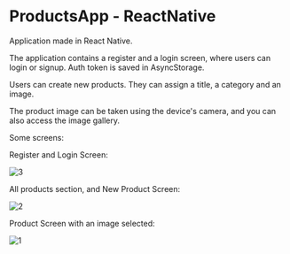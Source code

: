 # ProductsApp - ReactNative

Application made in React Native.

The application contains a register and a login screen, where users can login or signup.
Auth token is saved in AsyncStorage.

Users can create new products. They can assign a title, a category and an image.

The product image can be taken using the device's camera, and you can also access the image gallery.

Some screens:

Register and Login Screen:

![3](https://user-images.githubusercontent.com/78276469/172979434-2cfcff6a-b39e-4325-a958-acccd99e9145.png)

All products section, and New Product Screen:

![2](https://user-images.githubusercontent.com/78276469/172980003-6154d7db-1106-4ac7-9dae-b324adcf4257.png)

Product Screen with an image selected:

![1](https://user-images.githubusercontent.com/78276469/172980074-495895fe-7835-4161-bcbe-a1f98a35aef0.png)
